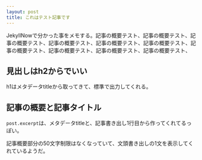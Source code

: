 ```yaml
---
layout: post
title: これはテスト記事です
---
```


JekyllNowで分かった事をメモする。記事の概要テスト、記事の概要テスト、記事の概要テスト、記事の概要テスト、記事の概要テスト、記事の概要テスト、記事の概要テスト、記事の概要テスト、記事の概要テスト、記事の概要テスト、

## 見出しはh2からでいい


h1はメタデータtitleから取ってきて、標準で出力してくれる。


## 記事の概要と記事タイトル

`post.excerpt`は、メタデータtitleと、記事書き出し1行目から作ってくれてるっぽい。

記事概要部分の50文字制限はなくなっていて、文頭書き出しの1文を表示してくれているようだ。


